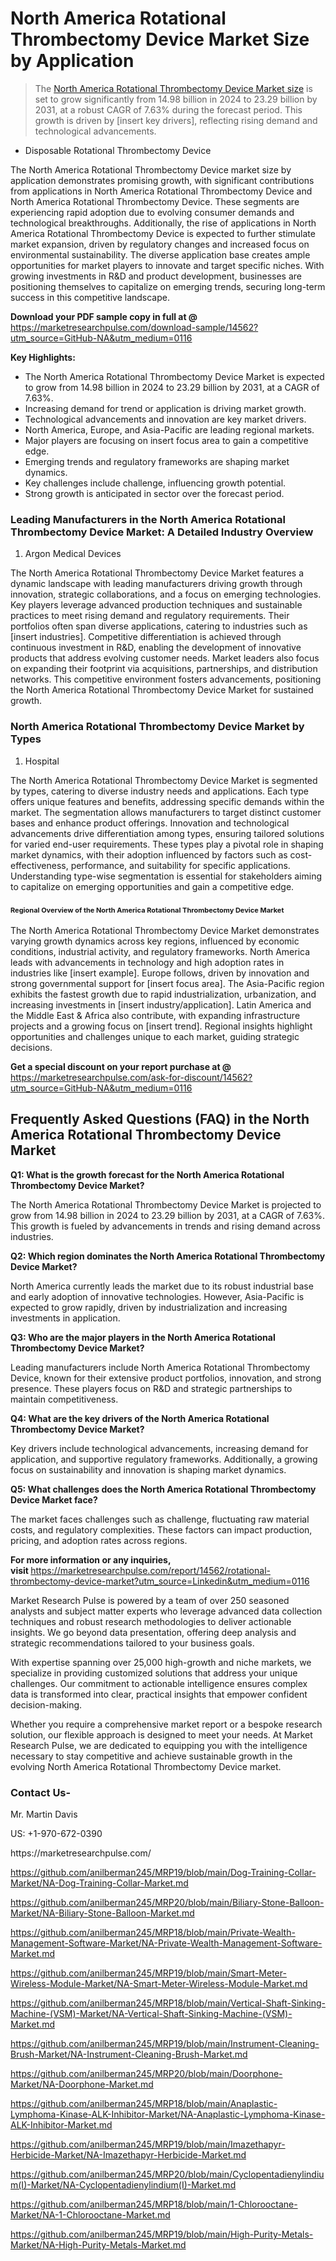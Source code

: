 <h1>North America Rotational Thrombectomy Device Market&nbsp;Size by Application</h1><blockquote><p>The <a href="https://marketresearchpulse.com/download-sample/14562?utm_source=GitHub-NA&amp;utm_medium=0116">North America Rotational Thrombectomy Device Market size</a> is set to grow significantly from 14.98 billion in 2024 to 23.29 billion by 2031, at a robust CAGR of 7.63% during the forecast period. This growth is driven by [insert key drivers], reflecting rising demand and technological advancements.</p></blockquote><ul><li>Disposable Rotational Thrombectomy Device</li></ul><p>The North America Rotational Thrombectomy Device market size by application demonstrates promising growth, with significant contributions from applications in North America Rotational Thrombectomy Device and North America Rotational Thrombectomy Device. These segments are experiencing rapid adoption due to evolving consumer demands and technological breakthroughs. Additionally, the rise of applications in North America Rotational Thrombectomy Device is expected to further stimulate market expansion, driven by regulatory changes and increased focus on environmental sustainability. The diverse application base creates ample opportunities for market players to innovate and target specific niches. With growing investments in R&D and product development, businesses are positioning themselves to capitalize on emerging trends, securing long-term success in this competitive landscape.</p><p><strong>Download your PDF sample copy in full at @ </strong><a href="https://marketresearchpulse.com/download-sample/14562?utm_source=GitHub-NA&amp;utm_medium=0116">https://marketresearchpulse.com/download-sample/14562?utm_source=GitHub-NA&amp;utm_medium=0116</a></p><p><strong>Key Highlights: </strong></p><ul><li>The North America Rotational Thrombectomy Device Market is expected to grow from 14.98 billion in 2024 to 23.29 billion by 2031, at a CAGR of 7.63%.</li><li>Increasing demand for trend or application is driving market growth.</li><li>Technological advancements and innovation are key market drivers.</li><li>North America, Europe, and Asia-Pacific are leading regional markets.</li><li>Major players are focusing on insert focus area to gain a competitive edge.</li><li>Emerging trends and regulatory frameworks are shaping market dynamics.</li><li>Key challenges include challenge, influencing growth potential.</li><li>Strong growth is anticipated in sector over the forecast period.</li></ul><h3>Leading Manufacturers in the North America Rotational Thrombectomy Device Market: A Detailed Industry Overview</h3><ol><li>Argon Medical Devices</li></ol><div class="flex max-w-full flex-col flex-grow"><div class="min-h-8 text-message flex w-full flex-col items-end gap-2 whitespace-normal break-words [.text-message+&amp;]:mt-5" dir="auto" data-message-author-role="assistant" data-message-id="fd8432e4-4910-450d-b182-61b7bfb0a01f" data-message-model-slug="gpt-4o"><div class="flex w-full flex-col gap-1 empty:hidden first:pt-[3px]"><div class="markdown prose w-full break-words dark:prose-invert light"><p>The North America Rotational Thrombectomy Device Market features a dynamic landscape with leading manufacturers driving growth through innovation, strategic collaborations, and a focus on emerging technologies. Key players leverage advanced production techniques and sustainable practices to meet rising demand and regulatory requirements. Their portfolios often span diverse applications, catering to industries such as [insert industries]. Competitive differentiation is achieved through continuous investment in R&amp;D, enabling the development of innovative products that address evolving customer needs. Market leaders also focus on expanding their footprint via acquisitions, partnerships, and distribution networks. This competitive environment fosters advancements, positioning the North America Rotational Thrombectomy Device Market for sustained growth.</p></div></div></div></div><h3>North America Rotational Thrombectomy Device Market by Types</h3><ol><li>Hospital</li></ol><div class="flex max-w-full flex-col flex-grow"><div class="min-h-8 text-message flex w-full flex-col items-end gap-2 whitespace-normal break-words [.text-message+&amp;]:mt-5" dir="auto" data-message-author-role="assistant" data-message-id="084470be-0bb7-4664-bddf-5156b4f41249" data-message-model-slug="gpt-4o-mini"><div class="flex w-full flex-col gap-1 empty:hidden first:pt-[3px]"><div class="markdown prose w-full break-words dark:prose-invert light"><p>The North America Rotational Thrombectomy Device Market is segmented by types, catering to diverse industry needs and applications. Each type offers unique features and benefits, addressing specific demands within the market. The segmentation allows manufacturers to target distinct customer bases and enhance product offerings. Innovation and technological advancements drive differentiation among types, ensuring tailored solutions for varied end-user requirements. These types play a pivotal role in shaping market dynamics, with their adoption influenced by factors such as cost-effectiveness, performance, and suitability for specific applications. Understanding type-wise segmentation is essential for stakeholders aiming to capitalize on emerging opportunities and gain a competitive edge.</p></div></div></div></div><h3><span style="font-size: 11px;">Regional Overview of the North America Rotational Thrombectomy Device Market</span></h3><div class="flex max-w-full flex-col flex-grow"><div class="min-h-8 text-message flex w-full flex-col items-end gap-2 whitespace-normal break-words [.text-message+&amp;]:mt-5" dir="auto" data-message-author-role="assistant" data-message-id="e9038762-ce64-4e30-91c9-9bd413514231" data-message-model-slug="gpt-4o-mini"><div class="flex w-full flex-col gap-1 empty:hidden first:pt-[3px]"><div class="markdown prose w-full break-words dark:prose-invert light"><p>The North America Rotational Thrombectomy Device Market demonstrates varying growth dynamics across key regions, influenced by economic conditions, industrial activity, and regulatory frameworks. North America leads with advancements in technology and high adoption rates in industries like [insert example]. Europe follows, driven by innovation and strong governmental support for [insert focus area]. The Asia-Pacific region exhibits the fastest growth due to rapid industrialization, urbanization, and increasing investments in [insert industry/application]. Latin America and the Middle East &amp; Africa also contribute, with expanding infrastructure projects and a growing focus on [insert trend]. Regional insights highlight opportunities and challenges unique to each market, guiding strategic decisions.</p></div></div></div></div><p><strong>Get a special discount on your report purchase at @ </strong><a href="https://marketresearchpulse.com/ask-for-discount/14562?utm_source=GitHub-NA&amp;utm_medium=0116">https://marketresearchpulse.com/ask-for-discount/14562?utm_source=GitHub-NA&amp;utm_medium=0116</a></p><h2>Frequently Asked Questions (FAQ) in the North America Rotational Thrombectomy Device Market</h2><p><strong>Q1: What is the growth forecast for the North America Rotational Thrombectomy Device Market?</strong></p><p>The North America Rotational Thrombectomy Device Market is projected to grow from 14.98 billion in 2024 to 23.29 billion by 2031, at a CAGR of 7.63%. This growth is fueled by advancements in trends and rising demand across industries.</p><p><strong>Q2: Which region dominates the North America Rotational Thrombectomy Device Market?</strong></p><p>North America currently leads the market due to its robust industrial base and early adoption of innovative technologies. However, Asia-Pacific is expected to grow rapidly, driven by industrialization and increasing investments in application.</p><p><strong>Q3: Who are the major players in the North America Rotational Thrombectomy Device Market?</strong></p><p>Leading manufacturers include North America Rotational Thrombectomy Device, known for their extensive product portfolios, innovation, and strong presence. These players focus on R&amp;D and strategic partnerships to maintain competitiveness.</p><p><strong>Q4: What are the key drivers of the North America Rotational Thrombectomy Device Market?</strong></p><p>Key drivers include technological advancements, increasing demand for application, and supportive regulatory frameworks. Additionally, a growing focus on sustainability and innovation is shaping market dynamics.</p><p><strong>Q5: What challenges does the North America Rotational Thrombectomy Device Market face?</strong></p><p>The market faces challenges such as challenge, fluctuating raw material costs, and regulatory complexities. These factors can impact production, pricing, and adoption rates across regions.</p><p><strong>For more information or any inquiries, visit&nbsp;</strong><a href="https://marketresearchpulse.com/report/14562/rotational-thrombectomy-device-market?utm_source=Linkedin&utm_medium=0116">https://marketresearchpulse.com/report/14562/rotational-thrombectomy-device-market?utm_source=Linkedin&utm_medium=0116</a></p><p>Market Research Pulse is powered by a team of over 250 seasoned analysts and subject matter experts who leverage advanced data collection techniques and robust research methodologies to deliver actionable insights. We go beyond data presentation, offering deep analysis and strategic recommendations tailored to your business goals.</p><p>With expertise spanning over 25,000 high-growth and niche markets, we specialize in providing customized solutions that address your unique challenges. Our commitment to actionable intelligence ensures complex data is transformed into clear, practical insights that empower confident decision-making.</p><p>Whether you require a comprehensive market report or a bespoke research solution, our flexible approach is designed to meet your needs. At Market Research Pulse, we are dedicated to equipping you with the intelligence necessary to stay competitive and achieve sustainable growth in the evolving North America Rotational Thrombectomy Device market.</p><h3><strong>Contact Us-</strong></h3><p>Mr. Martin Davis</p><p>US: +1-970-672-0390</p><p>https://marketresearchpulse.com/</p><p><a href="https://github.com/anilberman245/MRP19/blob/main/Dog-Training-Collar-Market/NA-Dog-Training-Collar-Market.md">https://github.com/anilberman245/MRP19/blob/main/Dog-Training-Collar-Market/NA-Dog-Training-Collar-Market.md</a></p><p><a href="https://github.com/anilberman245/MRP20/blob/main/Biliary-Stone-Balloon-Market/NA-Biliary-Stone-Balloon-Market.md">https://github.com/anilberman245/MRP20/blob/main/Biliary-Stone-Balloon-Market/NA-Biliary-Stone-Balloon-Market.md</a></p><p><a href="https://github.com/anilberman245/MRP18/blob/main/Private-Wealth-Management-Software-Market/NA-Private-Wealth-Management-Software-Market.md">https://github.com/anilberman245/MRP18/blob/main/Private-Wealth-Management-Software-Market/NA-Private-Wealth-Management-Software-Market.md</a></p><p><a href="https://github.com/anilberman245/MRP19/blob/main/Smart-Meter-Wireless-Module-Market/NA-Smart-Meter-Wireless-Module-Market.md">https://github.com/anilberman245/MRP19/blob/main/Smart-Meter-Wireless-Module-Market/NA-Smart-Meter-Wireless-Module-Market.md</a></p><p><a href="https://github.com/anilberman245/MRP18/blob/main/Vertical-Shaft-Sinking-Machine-(VSM)-Market/NA-Vertical-Shaft-Sinking-Machine-(VSM)-Market.md">https://github.com/anilberman245/MRP18/blob/main/Vertical-Shaft-Sinking-Machine-(VSM)-Market/NA-Vertical-Shaft-Sinking-Machine-(VSM)-Market.md</a></p><p><a href="https://github.com/anilberman245/MRP19/blob/main/Instrument-Cleaning-Brush-Market/NA-Instrument-Cleaning-Brush-Market.md">https://github.com/anilberman245/MRP19/blob/main/Instrument-Cleaning-Brush-Market/NA-Instrument-Cleaning-Brush-Market.md</a></p><p><a href="https://github.com/anilberman245/MRP20/blob/main/Doorphone-Market/NA-Doorphone-Market.md">https://github.com/anilberman245/MRP20/blob/main/Doorphone-Market/NA-Doorphone-Market.md</a></p><p><a href="https://github.com/anilberman245/MRP18/blob/main/Anaplastic-Lymphoma-Kinase-ALK-Inhibitor-Market/NA-Anaplastic-Lymphoma-Kinase-ALK-Inhibitor-Market.md">https://github.com/anilberman245/MRP18/blob/main/Anaplastic-Lymphoma-Kinase-ALK-Inhibitor-Market/NA-Anaplastic-Lymphoma-Kinase-ALK-Inhibitor-Market.md</a></p><p><a href="https://github.com/anilberman245/MRP19/blob/main/Imazethapyr-Herbicide-Market/NA-Imazethapyr-Herbicide-Market.md">https://github.com/anilberman245/MRP19/blob/main/Imazethapyr-Herbicide-Market/NA-Imazethapyr-Herbicide-Market.md</a></p><p><a href="https://github.com/anilberman245/MRP20/blob/main/Cyclopentadienylindium(I)-Market/NA-Cyclopentadienylindium(I)-Market.md">https://github.com/anilberman245/MRP20/blob/main/Cyclopentadienylindium(I)-Market/NA-Cyclopentadienylindium(I)-Market.md</a></p><p><a href="https://github.com/anilberman245/MRP18/blob/main/1-Chlorooctane-Market/NA-1-Chlorooctane-Market.md">https://github.com/anilberman245/MRP18/blob/main/1-Chlorooctane-Market/NA-1-Chlorooctane-Market.md</a></p><p><a href="https://github.com/anilberman245/MRP19/blob/main/High-Purity-Metals-Market/NA-High-Purity-Metals-Market.md">https://github.com/anilberman245/MRP19/blob/main/High-Purity-Metals-Market/NA-High-Purity-Metals-Market.md</a></p>
